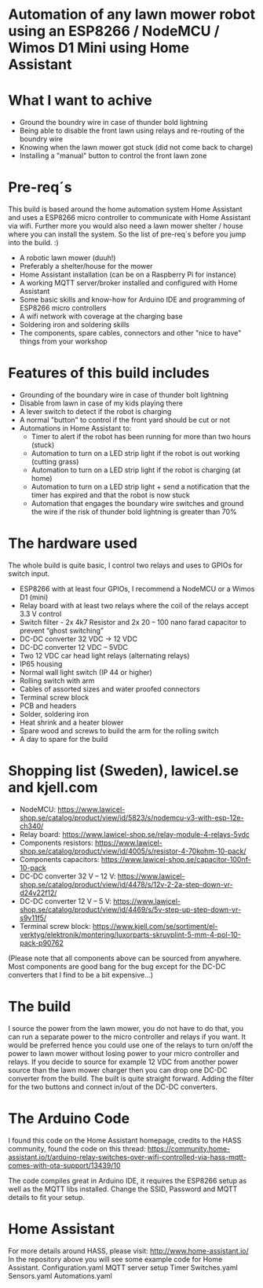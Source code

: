 # Automation of any lawn mower robot using an ESP8266 / NodeMCU / Wimos D1 Mini using Home Assistant

# What I want to achive
- Ground the boundry wire in case of thunder bold lightning
- Being able to disable the front lawn using relays and re-routing of the boundry wire
- Knowing when the lawn mower got stuck (did not come back to charge)
- Installing a "manual" button to control the front lawn zone

# Pre-req´s
This build is based around the home automation system Home Assistant and uses a ESP8266 micro controller to communicate with Home Assistant via wifi.
Further more you would also need a lawn mower shelter / house where you can install the system.
So the list of pre-req´s before you jump into the build. :)
- A robotic lawn mower (duuh!)
- Preferably a shelter/house for the mower
- Home Assistant installation (can be on a Raspberry Pi for instance)
- A working MQTT server/broker installed and configured with Home Assistant
- Some basic skills and know-how for Arduino IDE and programming of ESP8266 micro controllers
- A wifi network with coverage at the charging base
- Soldering iron and soldering skills
- The components, spare cables, connectors and other "nice to have" things from your workshop

# Features of this build includes
- Grounding of the boundary wire in case of thunder bolt lightning
- Disable from lawn in case of my kids playing there
- A lever switch to detect if the robot is charging
- A normal "button" to control if the front yard should be cut or not
- Automations in Home Assistant to:
   * Timer to alert if the robot has been running for more than two hours (stuck)
   * Automation to turn on a LED strip light if the robot is out working (cutting grass)
   * Automation to turn on a LED strip light if the robot is charging (at home)
   * Automation to turn on a LED strip light + send a notification that the timer has expired and that the robot is now stuck
   * Automation that engages the boundary wire switches and ground the wire if the risk of thunder bold lightning is greater than 70%

# The hardware used
The whole build is quite basic, I control two relays and uses to GPIOs for switch input.
-	ESP8266 with at least four GPIOs, I recommend a NodeMCU or a Wimos D1 (mini)
-	Relay board with at least two relays where the coil of the relays accept 3.3 V control
-	Switch filter - 2x 4k7 Resistor and 2x 20 – 100 nano farad capacitor to prevent “ghost switching”
-	DC-DC converter 32 VDC -> 12 VDC
-	DC-DC converter 12 VDC – 5VDC
-	Two 12 VDC car head light relays (alternating relays)
-	IP65 housing
-	Normal wall light switch (IP 44 or higher)
-	Rolling switch with arm
-	Cables of assorted sizes and water proofed connectors
-	Terminal screw block
-	PCB and headers
-	Solder, soldering iron
-	Heat shrink and a heater blower
-	Spare wood and screws to build the arm for the rolling switch
-	A day to spare for the build

# Shopping list (Sweden), lawicel.se and kjell.com
-	NodeMCU: https://www.lawicel-shop.se/catalog/product/view/id/5823/s/nodemcu-v3-with-esp-12e-ch340/
-	Relay board: https://www.lawicel-shop.se/relay-module-4-relays-5vdc
-	Components resistors: https://www.lawicel-shop.se/catalog/product/view/id/4005/s/resistor-4-70kohm-10-pack/
-	Components capacitors:  https://www.lawicel-shop.se/capacitor-100nf-10-pack
-	DC-DC converter 32 V – 12 V: https://www.lawicel-shop.se/catalog/product/view/id/4478/s/12v-2-2a-step-down-vr-d24v22f12/
-	DC-DC converter 12 V – 5 V: https://www.lawicel-shop.se/catalog/product/view/id/4469/s/5v-step-up-step-down-vr-s9v11f5/
-	Terminal screw block: https://www.kjell.com/se/sortiment/el-verktyg/elektronik/montering/luxorparts-skruvplint-5-mm-4-pol-10-pack-p90762

(Please note that all components above can be sourced from anywhere. Most components are good bang for the bug except for the DC-DC converters that I find to be a bit expensive…)

# The build
I source the power from the lawn mower, you do not have to do that, you can run a separate power to the micro controller and relays if you want. It would be preferred hence you could use one of the relays to turn on/off the power to lawn mower without losing power to your micro controller and relays. If you decide to source for example 12 VDC from another power source than the lawn mower charger then you can drop one DC-DC converter from the build.
The built is quite straight forward. Adding the filter for the two buttons and connect in/out of the DC-DC converters.

# The Arduino Code
I found this code on the Home Assistant homepage, credits to the HASS community, found the code on this thread: https://community.home-assistant.io/t/arduino-relay-switches-over-wifi-controlled-via-hass-mqtt-comes-with-ota-support/13439/10

The code compiles great in Arduino IDE, it requires the ESP8266 setup as well as the MQTT libs installed.
Change the SSID, Password and MQTT details to fit your setup.

# Home Assistant
For more details around HASS, please visit: http://www.home-assistant.io/
In the repository above you will see some example code for Home Assistant.
Configuration.yaml 
MQTT server setup 
Timer 
Switches.yaml 
Sensors.yaml 
Automations.yaml 

